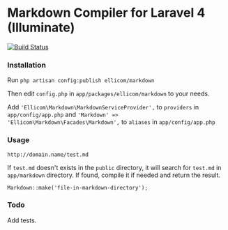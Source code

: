# Markdown Compiler for Laravel 4 (Illuminate)

[![Build Status](https://travis-ci.org/Ellicom/markdown.png)](https://travis-ci.org/Ellicom/markdown)

### Installation

Run `php artisan config:publish ellicom/markdown`

Then edit `config.php` in `app/packages/ellicom/markdown` to your needs.

Add `'Ellicom\Markdown\MarkdownServiceProvider',` to `providers` in `app/config/app.php`
and `'Markdown' => 'Ellicom\Markdown\Facades\Markdown',` to `aliases` in `app/config/app.php`

### Usage

    http://domain.name/test.md

If `test.md` doesn't exists in the `public` directory, it will search for `test.md` in `app/markdown` directory.
If found, compile it if needed and return the result.

    Markdown::make('file-in-markdown-directory');

### Todo

Add tests.